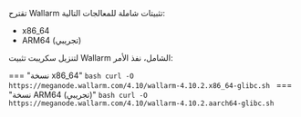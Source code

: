 تقترح Wallarm تثبيتات شاملة للمعالجات التالية:

* x86_64
* ARM64 (تجريبي)

لتنزيل سكريبت تثبيت Wallarm الشامل، نفذ الأمر:

=== "نسخة x86_64"
    ```bash
    curl -O https://meganode.wallarm.com/4.10/wallarm-4.10.2.x86_64-glibc.sh
    ```
=== "نسخة ARM64 (تجريبي)"
    ```bash
    curl -O https://meganode.wallarm.com/4.10/wallarm-4.10.2.aarch64-glibc.sh
    ```
